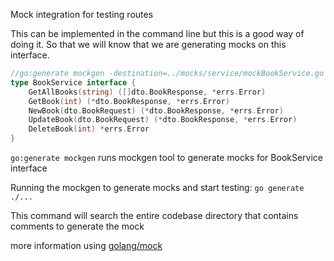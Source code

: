 Mock integration for testing routes

This can be implemented in the command line but this is a good way of doing it. So that we will know that we are generating mocks on this interface.

```go
//go:generate mockgen -destination=../mocks/service/mockBookService.go -package=service github.com/vindecodex/msgo/service BookService
type BookService interface {
	GetAllBooks(string) ([]dto.BookResponse, *errs.Error)
	GetBook(int) (*dto.BookResponse, *errs.Error)
	NewBook(dto.BookRequest) (*dto.BookResponse, *errs.Error)
	UpdateBook(dto.BookRequest) (*dto.BookResponse, *errs.Error)
	DeleteBook(int) *errs.Error
}
```

`go:generate mockgen` runs mockgen tool to generate mocks for BookService interface

Running the mockgen to generate mocks and start testing:
`go generate ./...`

This command will search the entire codebase directory that contains comments to generate the mock

more information using [golang/mock](https://github.com/golang/mock)


